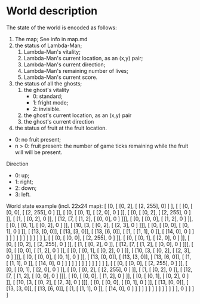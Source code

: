 World description
========
The state of the world is encoded as follows:

1. The map;
    See info in map.md
2. the status of Lambda-Man;
      1. Lambda-Man's vitality;
      2. Lambda-Man's current location, as an (x,y) pair;
      3. Lambda-Man's current direction;
      4. Lambda-Man's remaining number of lives;
      5. Lambda-Man's current score.
3. the status of all the ghosts;
      1. the ghost's vitality
          * 0: standard;
          * 1: fright mode;
          * 2: invisible.
      2. the ghost's current location, as an (x,y) pair
      3. the ghost's current direction
4. the status of fruit at the fruit location.
  * 0: no fruit present;
  * n > 0: fruit present: the number of game ticks remaining while the
           fruit will will be present.

Direction
  * 0: up;
  * 1: right;
  * 2: down;
  * 3: left.


World state example (incl. 22x24 map):
[
    [0,
        [
            [0, 2],
            [ [2, 255], 0]
        ]
    ],
    [
        [
            [0, [
                [0, 0],
                [
                    [2, 255],
                    0
                ]
            ]],
            [
                [0, [
                    [0, 1],
                    [
                        [2, 0],
                        0
                    ]
                ]],
                [
                    [0, [
                        [0, 2],
                        [
                            [2, 255],
                            0
                        ]
                    ]],
                    [
                        [1, [
                            [0, 2],
                            0
                        ]],
                        [
                            [12, [7, [
                                [1, 2],
                                [
                                    [0, 0],
                                    0
                                ]
                            ]]],
                            [
                                [0, [
                                    [0, 0],
                                    [
                                        [1, 2],
                                        0
                                    ]
                                ]],
                                [
                                    [0, [
                                        [0, 1],
                                        [
                                            [0, 2],
                                            0
                                        ]
                                    ]],
                                    [
                                        [10, [3, [
                                            [0, 2],
                                            [
                                                [2, 3],
                                                0
                                            ]
                                        ]]],
                                        [
                                            [0, [
                                                [0, 0],
                                                [
                                                    [0, 1],
                                                    0
                                                ]
                                            ]],
                                            [
                                                [13, [0, 0]],
                                                [
                                                    [13, [3, 0]],
                                                    [
                                                        [13, [6, 0]],
                                                        [
                                                            [1, [
                                                                [1, 1],
                                                                0
                                                            ]],
                                                            [
                                                                [14, 0],
                                                                0
                                                            ]
                                                        ]
                                                    ]
                                                ]
                                            ]
                                        ]
                                    ]
                                ]
                            ]
                        ]
                    ]
                ]
            ]
        ],
        [
            [
                [0, [
                    [0, 0],
                    [
                        [2, 255],
                        0
                    ]
                ]],
                [
                    [0, [
                        [0, 1],
                        [
                            [2, 0],
                            0
                        ]
                    ]],
                    [
                        [0, [
                            [0, 2],
                            [
                                [2, 255],
                                0
                            ]
                        ]],
                        [
                            [1, [
                                [0, 2],
                                0
                            ]],
                            [
                                [12, [7, [
                                    [1, 2],
                                    [
                                        [0, 0],
                                        0
                                    ]
                                ]]],
                                [
                                    [0, [
                                        [0, 0],
                                        [
                                            [1, 2],
                                            0
                                        ]
                                    ]],
                                    [
                                        [0, [
                                            [0, 1],
                                            [
                                                [0, 2],
                                                0
                                            ]
                                        ]],
                                        [
                                            [10, [3, [
                                                [0, 2],
                                                [
                                                    [2, 3],
                                                    0
                                                ]
                                            ]]],
                                            [
                                                [0, [
                                                    [0, 0],
                                                    [
                                                        [0, 1],
                                                        0
                                                    ]
                                                ]],
                                                [
                                                    [13, [0, 0]],
                                                    [
                                                        [13, [3, 0]],
                                                        [
                                                            [13, [6, 0]],
                                                            [
                                                                [1, [
                                                                    [1, 1],
                                                                    0
                                                                ]],
                                                                [
                                                                    [14, 0],
                                                                    0
                                                                ]
                                                            ]
                                                        ]
                                                    ]
                                                ]
                                            ]
                                        ]
                                    ]
                                ]
                            ]
                        ]
                    ]
                ]
            ],
            [
                [
                    [0, [
                        [0, 0],
                        [
                            [2, 255],
                            0
                        ]
                    ]],
                    [
                        [0, [
                            [0, 1],
                            [
                                [2, 0],
                                0
                            ]
                        ]],
                        [
                            [0, [
                                [0, 2],
                                [
                                    [2, 255],
                                    0
                                ]
                            ]],
                            [
                                [1, [
                                    [0, 2],
                                    0
                                ]],
                                [
                                    [12, [7, [
                                        [1, 2],
                                        [
                                            [0, 0],
                                            0
                                        ]
                                    ]]],
                                    [
                                        [0, [
                                            [0, 0],
                                            [
                                                [1, 2],
                                                0
                                            ]
                                        ]],
                                        [
                                            [0, [
                                                [0, 1],
                                                [
                                                    [0, 2],
                                                    0
                                                ]
                                            ]],
                                            [
                                                [10, [3, [
                                                    [0, 2],
                                                    [
                                                        [2, 3],
                                                        0
                                                    ]
                                                ]]],
                                                [
                                                    [0, [
                                                        [0, 0],
                                                        [
                                                            [0, 1],
                                                            0
                                                        ]
                                                    ]],
                                                    [
                                                        [13, [0, 0]],
                                                        [
                                                            [13, [3, 0]],
                                                            [
                                                                [13, [6, 0]],
                                                                [
                                                                    [1, [
                                                                        [1, 1],
                                                                        0
                                                                    ]],
                                                                    [
                                                                        [14, 0],
                                                                        0
                                                                    ]
                                                                ]
                                                            ]
                                                        ]
                                                    ]
                                                ]
                                            ]
                                        ]
                                    ]
                                ]
                            ]
                        ]
                    ]
                ],
                0
            ]
        ]
    ]
]
